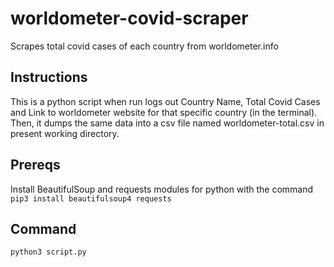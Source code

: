 # worldometer-covid-scraper
Scrapes total covid cases of each country from worldometer.info

## Instructions
This is a python script when run logs out Country Name, Total Covid Cases and Link to worldometer website for that specific country (in the terminal).
Then, it dumps the same data into a csv file named worldometer-total.csv in present working directory.

## Prereqs
Install BeautifulSoup and requests modules for python with the command
`pip3 install beautifulsoup4 requests`

## Command
`python3 script.py`
